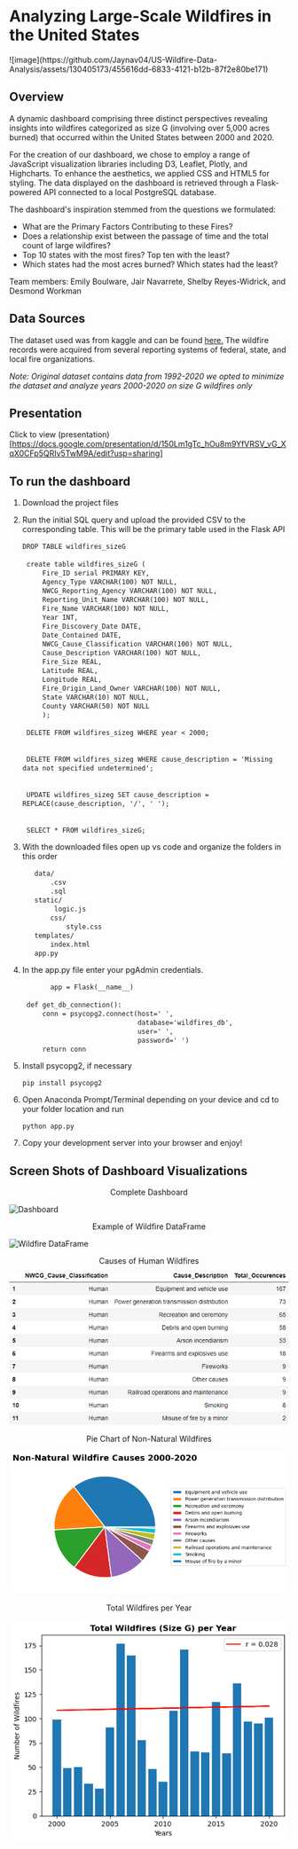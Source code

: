 <h1> Analyzing Large-Scale Wildfires in the United States </h1>
![image](https://github.com/Jaynav04/US-Wildfire-Data-Analysis/assets/130405173/455616dd-6833-4121-b12b-87f2e80be171)

<h2> Overview </h2>

A dynamic dashboard comprising three distinct perspectives revealing insights into wildfires categorized as size G (involving over 5,000 acres burned) that occurred within the United States between 2000 and 2020. 

For the creation of our dashboard, we chose to employ a range of JavaScript visualization libraries including D3, Leaflet, Plotly, and Highcharts. To enhance the aesthetics, we applied CSS and HTML5 for styling. The data displayed on the dashboard is retrieved through a Flask-powered API connected to a local PostgreSQL database. 

The dashboard's inspiration stemmed from the questions we formulated:

* What are the Primary Factors Contributing to these Fires?
* Does a relationship exist between the passage of time and the total count of large wildfires?
* Top 10 states with the most fires? Top ten with the least?
* Which states had the most acres burned? Which states had the least?


Team members: Emily Boulware, Jair Navarrete, Shelby Reyes-Widrick, and Desmond Workman

<h2> Data Sources </h2>

The dataset used was from kaggle and can be found [here.](https://www.kaggle.com/datasets/behroozsohrabi/us-wildfire-records-6th-edition 'US Wildfires') 
The wildfire records were acquired from several reporting systems of federal, state, and local fire organizations. 

*Note: Original dataset contains data from 1992-2020 we opted to minimize the dataset and analyze years 2000-2020 on size G wildfires only*

## Presentation
Click to view (presentation)[https://docs.google.com/presentation/d/150Lm1gTc_hOu8m9YfVRSV_vG_XqX0CFp5QRIv5TwM9A/edit?usp=sharing]

## To run the dashboard 
1. Download the project files 
2. Run the initial SQL query and upload the provided CSV to the corresponding table. This will be the primary table used in the Flask API

       DROP TABLE wildfires_sizeG

    	create table wildfires_sizeG (
    		Fire_ID serial PRIMARY KEY,
    		Agency_Type VARCHAR(100) NOT NULL,
    		NWCG_Reporting_Agency VARCHAR(100) NOT NULL,
    		Reporting_Unit_Name VARCHAR(100) NOT NULL,
    		Fire_Name VARCHAR(100) NOT NULL,
    		Year INT,
    		Fire_Discovery_Date DATE,
    		Date_Contained DATE,
    		NWCG_Cause_Classification VARCHAR(100) NOT NULL,
    		Cause_Description VARCHAR(100) NOT NULL,
    		Fire_Size REAL,
    		Latitude REAL,
    		Longitude REAL,
    		Fire_Origin_Land_Owner VARCHAR(100) NOT NULL,
    		State VARCHAR(10) NOT NULL,
    		County VARCHAR(50) NOT NULL
    		);
    
        DELETE FROM wildfires_sizeg WHERE year < 2000;
        
        
        DELETE FROM wildfires_sizeg WHERE cause_description = 'Missing data not specified undetermined';
        
        
        UPDATE wildfires_sizeg SET cause_description = REPLACE(cause_description, '/', ' ');
        
        
        SELECT * FROM wildfires_sizeG;
4. With the downloaded files open up vs code and organize the folders in this order

          data/
              .csv
              .sql
          static/
               logic.js
              css/
                  style.css
          templates/
              index.html
          app.py
5. In the app.py file enter your pgAdmin credentials.

              app = Flask(__name__)
        
        def get_db_connection():
            conn = psycopg2.connect(host=' ',
                                    database='wildfires_db',
                                    user=' ',
                                    password=' ')
            return conn
7. Install psycopg2, if necessary

       pip install psycopg2  
8. Open Anaconda Prompt/Terminal depending on your device and cd to your folder location and run

       python app.py
9. Copy your development server into your browser and enjoy!

<h2> Screen Shots of Dashboard Visualizations</h2>

<div align="center"> Complete Dashboard </div>

![Dashboard](https://github.com/emilymees/ProjectThree/blob/main/images/dashboard.png)

<div align="center"> Example of Wildfire DataFrame </div>

![Wildfire DataFrame](https://github.com/emilymees/ProjectThree/blob/main/images/wildfires_df.png)

<div align="center"> Causes of Human Wildfires </div>

![Types of Human Wildfires](https://github.com/emilymees/ProjectThree/blob/main/images/humanFires_df.png)

<div align="center"> Pie Chart of Non-Natural Wildfires </div>

![Pie Chart](https://github.com/emilymees/ProjectThree/blob/main/images/non-natural_causes.png)

<div align="center"> Total Wildfires per Year </div>

![Bar Graph](https://github.com/emilymees/ProjectThree/blob/main/images/yearly_fire_total.png)
